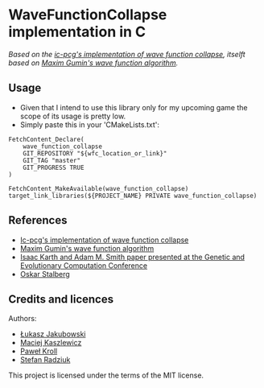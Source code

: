 WaveFunctionCollapse implementation in C 
========================================

*Based on the [ic-pcg's implementation of wave function collapse](https://github.com/ic-pcg/waveFunctionCollapse), itselft based on [Maxim Gumin's wave function algorithm](https://github.com/mxgmn/WaveFunctionCollapse).*

## Usage

* Given that I intend to use this library only for my upcoming game the scope of its usage is pretty low.
* Simply paste this in your 'CMakeLists.txt':
```
FetchContent_Declare(
    wave_function_collapse
    GIT_REPOSITORY "${wfc_location_or_link}"
    GIT_TAG "master"
    GIT_PROGRESS TRUE
)

FetchContent_MakeAvailable(wave_function_collapse)
target_link_libraries(${PROJECT_NAME} PRIVATE wave_function_collapse)
```

## References

* [Ic-pcg's implementation of wave function collapse](https://github.com/ic-pcg/waveFunctionCollapse)
* [Maxim Gumin's wave function algorithm](https://github.com/mxgmn/WaveFunctionCollapse)
* [Isaac Karth and Adam M. Smith paper presented at the Genetic and Evolutionary Computation Conference](https://adamsmith.as/papers/wfc_is_constraint_solving_in_the_wild.pdf)
* [Oskar Stalberg](https://twitter.com/OskSta)

## Credits and licences

Authors: 
* [Łukasz Jakubowski](https://github.com/woocashh) 
* [Maciej Kaszlewicz](https://github.com/NaraS91) 
* [Paweł Kroll](https://github.com/skrroll)
* [Stefan Radziuk](https://github.com/stefanradziuk)

This project is licensed under the terms of the MIT license.
